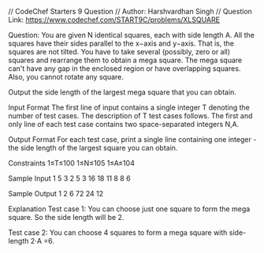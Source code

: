 //  CodeChef Starters 9 Question
//  Author:  Harshvardhan Singh
//  Question Link: https://www.codechef.com/START9C/problems/XLSQUARE

Question:
You are given N identical squares, each with side length A. All the squares have their sides parallel to the x−axis and y−axis. That is, the squares are not tilted. You have to take several (possibly, zero or all) squares and rearrange them to obtain a mega square. The mega square can't have any gap in the enclosed region or have overlapping squares. Also, you cannot rotate any square.

Output the side length of the largest mega square that you can obtain.

Input Format
The first line of input contains a single integer T denoting the number of test cases. The description of T test cases follows.
The first and only line of each test case contains two space-separated integers N,A.

Output Format
For each test case, print a single line containing one integer - the side length of the largest square you can obtain.

Constraints
1≤T≤100
1≤N≤105
1≤A≤104

Sample Input 1 
5
3 2
5 3
16 18
11 8
8 6

Sample Output 1 
2
6
72
24
12

Explanation
Test case 1: You can choose just one square to form the mega square. So the side length will be 2.

Test case 2: You can choose 4 squares to form a mega square with side-length 2⋅A =6.
